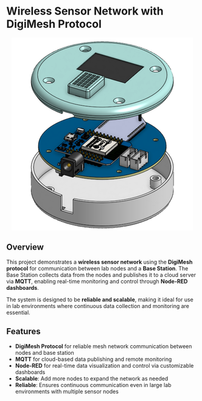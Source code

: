 # Wireless Sensor Network with DigiMesh Protocol

<p align="center">
  <img src="3DModel.png" alt="3D Model" />
</p>

## Overview

This project demonstrates a **wireless sensor network** using the **DigiMesh protocol** for communication between lab nodes and a **Base Station**. The Base Station collects data from the nodes and publishes it to a cloud server via **MQTT**, enabling real-time monitoring and control through **Node-RED dashboards**.

The system is designed to be **reliable and scalable**, making it ideal for use in lab environments where continuous data collection and monitoring are essential.

## Features

- **DigiMesh Protocol** for reliable mesh network communication between nodes and base station
- **MQTT** for cloud-based data publishing and remote monitoring
- **Node-RED** for real-time data visualization and control via customizable dashboards
- **Scalable**: Add more nodes to expand the network as needed
- **Reliable**: Ensures continuous communication even in large lab environments with multiple sensor nodes